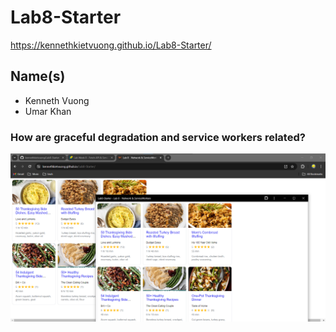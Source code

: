 # Lab8-Starter

https://kennethkietvuong.github.io/Lab8-Starter/

## Name(s)
- Kenneth Vuong
- Umar Khan

### How are graceful degradation and service workers related?


![pwa.png](pwa.png)